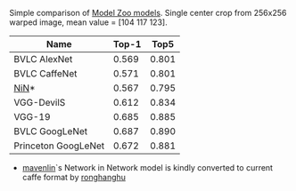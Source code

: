 Simple comparison of [Model Zoo models](https://github.com/BVLC/caffe/wiki/Model-Zoo). 
Single center crop from 256x256 warped image, mean value = [104 117 123].

|Name|Top-1|Top5 | 
|---|---|---|
|BVLC AlexNet|  0.569 |0.801| 
|BVLC CaffeNet | 0.571  | 0.801 |
|[NiN](https://drive.google.com/folderview?id=0B0IedYUunOQINEFtUi1QNWVhVVU&usp=drive_web)*   | 0.567  | 0.795 | 
|VGG-DevilS| 0.612 | 0.834 |
|VGG-19 | 0.685 | 0.885 |
|BVLC GoogLeNet | 0.687| 0.890 |
|Princeton GoogLeNet | 0.672 | 0.881 |

* [mavenlin](https://github.com/mavenlin)`s Network in Network model is kindly converted to current caffe format by [ronghanghu](https://github.com/ronghanghu)